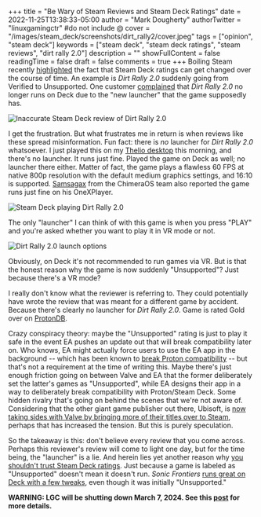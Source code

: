 +++
title = "Be Wary of Steam Reviews and Steam Deck Ratings"
date = 2022-11-25T13:38:33-05:00
author = "Mark Dougherty"
authorTwitter = "linuxgamingctr" #do not include @
cover = "/images/steam_deck/screenshots/dirt_rally2/cover.jpeg"
tags = ["opinion", "steam deck"]
keywords = ["steam deck", "steam deck ratings", "steam reviews", "dirt rally 2.0"]
description = ""
showFullContent = false
readingTime = false
draft = false
comments = true
+++
Boiling Steam recently [highlighted](https://boilingsteam.com/steam-deck-3-games-suddenly-losing-verified-status-and-what-to-make-of-it/) the fact that Steam Deck ratings can get changed over the course of time. An example is *Dirt Rally 2.0* suddenly going from Verified to Unsupported. One customer [complained](https://steamcommunity.com/profiles/76561198085004267/recommended/690790/) that *Dirt Rally 2.0* no longer runs on Deck due to the "new launcher" that the game supposedly has.
 
![Inaccurate Steam Deck review of Dirt Rally 2.0](/images/steam_deck/screenshots/dirt_rally2/inaccurate_review.png)

I get the frustration. But what frustrates me in return is when reviews like these spread misinformation. Fun fact: there is *no* launcher for *Dirt Rally 2.0* whatsoever. I just played this on my [Thelio desktop](https://linuxgamingcentral.com/posts/thelio-review/) this morning, and there's no launcher. It runs just fine. Played the game on Deck as well; no launcher there either. Matter of fact, the game plays a flawless 60 FPS at native 800p resolution with the default medium graphics settings, and 16:10 is supported. [Samsagax](https://linuxgamingcentral.com/posts/fan-control-driver-ported-to-oxp-mini-pro-and-aokzoe-a1/) from the ChimeraOS team also reported the game runs just fine on his OneXPlayer.

![Steam Deck playing Dirt Rally 2.0](/images/steam_deck/screenshots/dirt_rally2/in_game.jpeg)

The only "launcher" I can think of with this game is when you press "PLAY" and you're asked whether you want to play it in VR mode or not.

![Dirt Rally 2.0 launch options](/images/steam_deck/screenshots/dirt_rally2/launch_options.jpeg)

Obviously, on Deck it's not recommended to run games via VR. But is that the honest reason why the game is now suddenly "Unsupported"? Just because there's a VR mode?

I really don't know what the reviewer is referring to. They could potentially have wrote the review that was meant for a different game by accident. Because there's clearly no launcher for *Dirt Rally 2.0*. Game is rated Gold over on [ProtonDB](https://www.protondb.com/app/690790).

Crazy conspiracy theory: maybe the "Unsupported" rating is just to play it safe in the event EA pushes an update out that will break compatibility later on. Who knows, EA might actually force users to use the EA app in the background -- which has been known to [break Proton compatibility](https://linuxgamingcentral.com/posts/proton-experimental-update-11-2-2022/) -- but that's not a requirement at the time of writing this. Maybe there's just enough friction going on between Valve and EA that the former deliberately set the latter's games as "Unsupported", while EA designs their app in a way to deliberately break compatibility with Proton/Steam Deck. Some hidden rivalry that's going on behind the scenes that we're not aware of. Considering that the other giant game publisher out there, Ubisoft, is [now taking sides with Valve by bringing more of their titles over to Steam](https://linuxgamingcentral.com/posts/ubisoft-heading-to-steam/), perhaps that has increased the tension. But this is purely speculation.

So the takeaway is this: don't believe every review that you come across. Perhaps this reviewer's review will come to light one day, but for the time being, the "launcher" is a lie. And herein lies yet another reason why [you shouldn't trust Steam Deck ratings](https://linuxgamingcentral.com/posts/flawed-steam-deck-verification-system/). Just because a game is labeled as "Unsupported" doesn't mean it doesn't run. *Sonic Frontiers* [runs great on Deck with a few tweaks](https://linuxgamingcentral.com/posts/sonic-frontiers-on-deck-best-settings/), even though it was initially "Unsupported."

**WARNING: LGC will be shutting down March 7, 2024. See this [post](https://linuxgamingcentral.com/posts/the-end-of-lgc/) for more details.**
